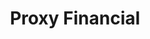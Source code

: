 ---
title: "Proxy Financial"
description: "Blockchain applications for Broker Dealers, including key tools for selling new products, sourcing capital, and holistically managing a public funding offering."
url: "/"
category: "Industry"
weight: 6
---